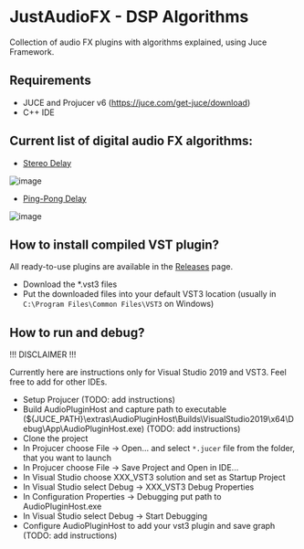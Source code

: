 # JustAudioFX - DSP Algorithms
Collection of audio FX plugins with algorithms explained, using Juce Framework. 

## Requirements
* JUCE and Projucer v6 (https://juce.com/get-juce/download)
* C++ IDE

## Current list of digital audio FX algorithms:
* [Stereo Delay](./JustDelay)

![image](https://user-images.githubusercontent.com/6858921/142690302-c4676b8d-21e7-465e-bd95-13e96b29ef23.png)

* [Ping-Pong Delay](./JustPingPongDelay)

![image](https://user-images.githubusercontent.com/6858921/142690396-4f2484bc-35c3-406b-8652-deebe5cb1414.png)

## How to install compiled VST plugin?
All ready-to-use plugins are available in the [Releases](https://github.com/TheAvalanche/JustAudioFX/releases) page. 
* Download the \*.vst3 files
* Put the downloaded files into your default VST3 location (usually in `C:\Program Files\Common Files\VST3` on Windows)

## How to run and debug?
!!! DISCLAIMER !!!

Currently here are instructions only for Visual Studio 2019 and VST3. Feel free to add for other IDEs. 

* Setup Projucer (TODO: add instructions)
* Build AudioPluginHost and capture path to executable (${JUCE_PATH}\extras\AudioPluginHost\Builds\VisualStudio2019\x64\Debug\App\AudioPluginHost.exe) (TODO: add instructions)
* Clone the project
* In Projucer choose File -> Open... and select `*.jucer` file from the folder, that you want to launch
* In Projucer choose File -> Save Project and Open in IDE...
* In Visual Studio choose XXX_VST3 solution and set as Startup Project
* In Visual Studio select Debug -> XXX_VST3 Debug Properties
* In Configuration Properties -> Debugging put path to AudioPluginHost.exe
* In Visual Studio select Debug -> Start Debugging
* Configure AudioPluginHost to add your vst3 plugin and save graph (TODO: add instructions)
